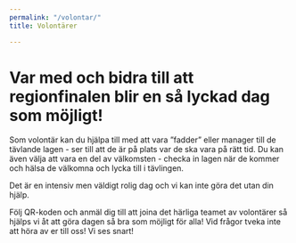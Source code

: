 ```yaml
---
permalink: "/volontar/"
title: Volontärer

---
```

# Var med och bidra till att regionfinalen blir en så lyckad dag som möjligt! 

Som volontär kan du hjälpa till med att vara ”fadder” eller manager till de tävlande lagen - ser till att de är på plats var de ska vara på rätt tid. Du kan även välja att vara en del av välkomsten - checka in lagen när de kommer och hälsa de välkomna och lycka till i tävlingen.

Det är en intensiv men väldigt rolig dag och vi kan inte göra det utan din hjälp.   
   
Följ QR-koden och anmäl dig till att joina det härliga teamet av volontärer så hjälps vi åt att göra dagen så bra som möjligt för alla! Vid frågor tveka inte att höra av er till oss! Vi ses snart!